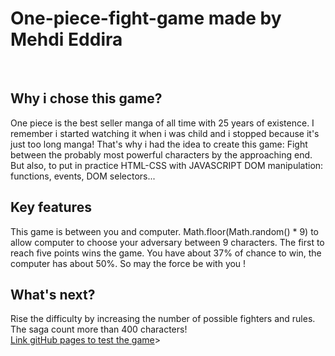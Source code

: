 # One-piece-fight-game made by Mehdi Eddira
<br>

## Why i chose this game?
One piece is the best seller manga of all time with 25 years of existence.
I remember i started watching it when i was child and i stopped because it's just too long manga!
That's why i had the idea to create this game: Fight between the probably most powerful characters by the approaching end. 
But also, to put in practice HTML-CSS with JAVASCRIPT DOM manipulation: functions, events, DOM selectors...
<br>

## Key features
This game is between you and computer. 
Math.floor(Math.random() * 9) to allow computer to choose your adversary between 9 characters. 
The first to reach five points wins the game.
You have about 37% of chance to win, the computer has about 50%. So may the force be with you ! 
<br>

## What's next?
Rise the difficulty by increasing the number of possible fighters and rules.
The saga count more than 400 characters!
<br>
<a href="https://eddira.github.io/one-piece-fight-game/" target="_blank">Link gitHub pages to test the game</a>>



